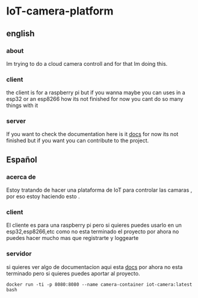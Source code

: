 # IoT-camera-platform
## english

### about

Im trying to do a cloud camera controll and for that Im doing this.

### client

the client is for a raspberry pi but if you wanna maybe you can uses in a esp32 or an esp8266
how its not finished for now you cant do so many things with it

### server 

If you want to check the documentation here is it [docs](https://github.com/ranon-rat/IoT-camera-platform/blob/master/server/englishDoc.md)
for now its not finished but if you want you can contribute to the project.

## Español

### acerca de 

Estoy tratando de hacer una plataforma de IoT para controlar las camaras , por eso estoy haciendo esto .

### client

El cliente es para una raspberry pi pero si quieres puedes usarlo en un esp32,esp8266,etc
como no esta terminado el proyecto por ahora no puedes hacer mucho mas que registrarte y loggearte

### servidor
si quieres ver algo de documentacion aqui esta  [docs](https://github.com/ranon-rat/IoT-camera-platform/blob/master/server/documentacionEspa%C3%B1ol.md) 
por ahora no esta terminado pero si quieres puedes aportar al proyecto.


```
docker run -ti -p 8080:8080 --name camera-container iot-camera:latest  bash
```